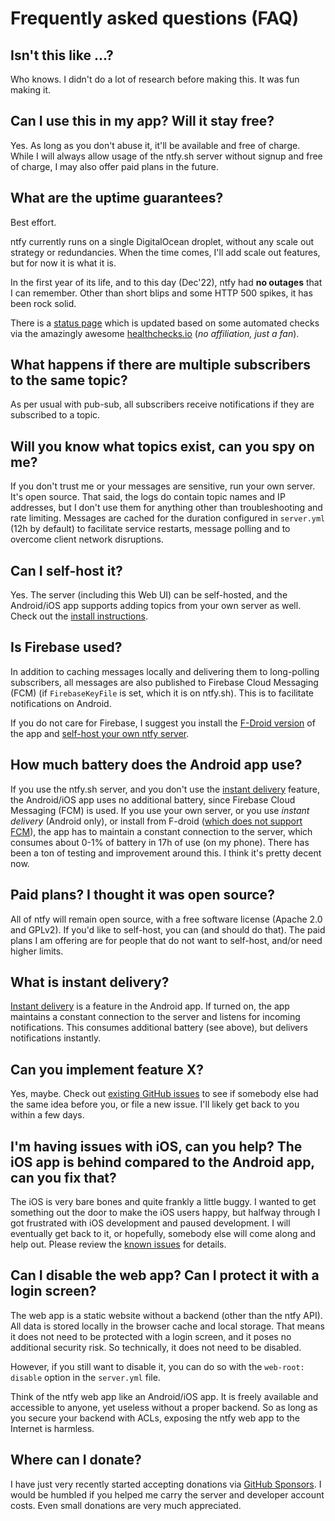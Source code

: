 # Frequently asked questions (FAQ)

## Isn't this like ...?
Who knows. I didn't do a lot of research before making this. It was fun making it.

## Can I use this in my app? Will it stay free?
Yes. As long as you don't abuse it, it'll be available and free of charge. While I will always allow usage of the ntfy.sh
server without signup and free of charge, I may also offer paid plans in the future.

## What are the uptime guarantees?
Best effort. 

ntfy currently runs on a single DigitalOcean droplet, without any scale out strategy or redundancies. When the time comes,
I'll add scale out features, but for now it is what it is.

In the first year of its life, and to this day (Dec'22), ntfy had **no outages** that I can remember. Other than short 
blips and some HTTP 500 spikes, it has been rock solid.   

There is a [status page](https://ntfy.statuspage.io/) which is updated based on some automated checks via the amazingly 
awesome [healthchecks.io](https://healthchecks.io/) (_no affiliation, just a fan_).

## What happens if there are multiple subscribers to the same topic?
As per usual with pub-sub, all subscribers receive notifications if they are subscribed to a topic.

## Will you know what topics exist, can you spy on me?
If you don't trust me or your messages are sensitive, run your own server. It's open source.
That said, the logs do contain topic names and IP addresses, but I don't use them for anything other than
troubleshooting and rate limiting. Messages are cached for the duration configured in `server.yml` (12h by default) 
to facilitate service restarts, message polling and to overcome client network disruptions.

## Can I self-host it?
Yes. The server (including this Web UI) can be self-hosted, and the Android/iOS app supports adding topics from
your own server as well. Check out the [install instructions](install.md).

## Is Firebase used?
In addition to caching messages locally and delivering them to long-polling subscribers, all messages are also
published to Firebase Cloud Messaging (FCM) (if `FirebaseKeyFile` is set, which it is on ntfy.sh). This
is to facilitate notifications on Android. 

If you do not care for Firebase, I suggest you install the [F-Droid version](https://f-droid.org/en/packages/io.heckel.ntfy/)
of the app and [self-host your own ntfy server](install.md).

## How much battery does the Android app use?
If you use the ntfy.sh server, and you don't use the [instant delivery](subscribe/phone.md#instant-delivery) feature, 
the Android/iOS app uses no additional battery, since Firebase Cloud Messaging (FCM) is used. If you use your own server, 
or you use *instant delivery* (Android only),  or install from F-droid ([which does not support FCM](https://f-droid.org/docs/Inclusion_Policy/)),
the app has to maintain a constant connection to the server, which consumes about 0-1% of battery in 17h of use (on my phone). 
There has been a ton of testing and improvement around this. I think it's pretty decent now.

## Paid plans? I thought it was open source?
All of ntfy will remain open source, with a free software license (Apache 2.0 and GPLv2). If you'd like to self-host, you
can (and should do that). The paid plans I am offering are for people that do not want to self-host, and/or need higher
limits.

## What is instant delivery?
[Instant delivery](subscribe/phone.md#instant-delivery) is a feature in the Android app. If turned on, the app maintains a constant connection to the
server and listens for incoming notifications. This consumes additional battery (see above),
but delivers notifications instantly.

## Can you implement feature X?
Yes, maybe. Check out [existing GitHub issues](https://github.com/binwiederhier/ntfy/issues) to see if somebody else had
the same idea before you, or file a new issue. I'll likely get back to you within a few days.

## I'm having issues with iOS, can you help? The iOS app is behind compared to the Android app, can you fix that?
The iOS is very bare bones and quite frankly a little buggy. I wanted to get something out the door to make the iOS users
happy, but halfway through I got frustrated with iOS development and paused development. I will eventually get back to
it, or hopefully, somebody else will come along and help out. Please review the [known issues](known-issues.md) for details.

## Can I disable the web app? Can I protect it with a login screen?
The web app is a static website without a backend (other than the ntfy API). All data is stored locally in the browser
cache and local storage. That means it does not need to be protected with a login screen, and it poses no additional 
security risk. So technically, it does not need to be disabled.

However, if you still want to disable it, you can do so with the `web-root: disable` option in the `server.yml` file. 

Think of the ntfy web app like an Android/iOS app. It is freely available and accessible to anyone, yet useless without
a proper backend. So as long as you secure your backend with ACLs, exposing the ntfy web app to the Internet is harmless.

## Where can I donate?
I have just very recently started accepting donations via [GitHub Sponsors](https://github.com/sponsors/binwiederhier).
I would be humbled if you helped me carry the server and developer account costs. Even small donations are very much
appreciated.
